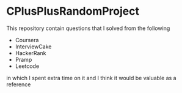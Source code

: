 # CPlusPlusRandomProject
This repository contain questions that I solved from the following
* Coursera
* InterviewCake
* HackerRank
* Pramp
* Leetcode

in which I spent extra time on it and I think it would be valuable as a reference
